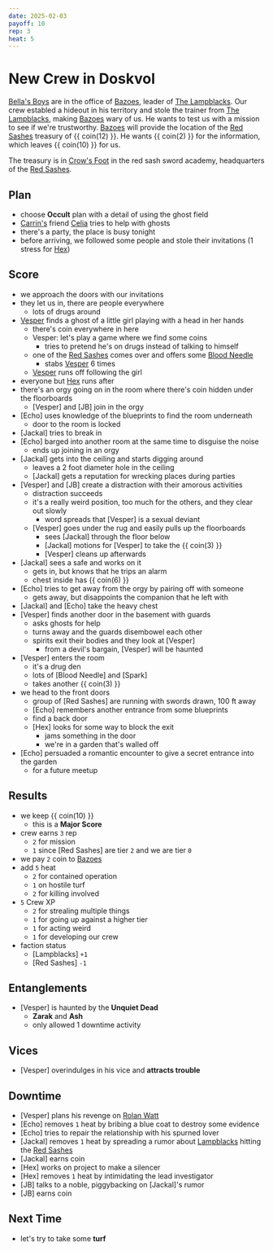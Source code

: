 ```yaml
---
date: 2025-02-03
payoff: 10
rep: 3
heat: 5
---
```

# New Crew in Doskvol

[Bella's Boys](bellas-boys.md) are in the office of [Bazoes](bazoes.md), leader of [The Lampblacks](lampblacks.md).
Our crew establed a hideout in his territory and stole the trainer from [The Lampblacks](lampblacks.md), making [Bazoes](bazoes.md) wary of us.
He wants to test us with a mission to see if we're trustworthy.
[Bazoes](bazoes.md) will provide the location of the [Red Sashes](red-sashes.md) treasury of {{ coin(12) }}.
He wants {{ coin(2) }} for the information, which leaves {{ coin(10) }} for us.

<!-- more -->

The treasury is in [Crow's Foot](crows-foot.md) in the red sash sword academy, headquarters of the [Red Sashes](red-sashes.md).

## Plan

- choose **Occult** plan with a detail of using the ghost field
- [Carrin's](carrin-mercer.md) friend [Celia](celia.md) tries to help with ghosts
- there's a party, the place is busy tonight
- before arriving, we followed some people and stole their invitations (1 stress for [Hex](willem-cash.md))

## Score

- we approach the doors with our invitations
- they let us in, there are people everywhere
  - lots of drugs around
- [Vesper](carrin-mercer.md) finds a ghost of a little girl playing with a head in her hands
  - there's coin everywhere in here
  - Vesper: let's play a game where we find some coins
    - tries to pretend he's on drugs instead of talking to himself
  - one of the [Red Sashes](red-sashes.md) comes over and offers some [Blood Needle](blood-needle.md)
    - stabs [Vesper](carrin-mercer.md) 6 times
  - [Vesper](carrin-mercer.md) runs off following the girl
- everyone but [Hex](willem-cash.md) runs after
- there's an orgy going on in the room where there's coin hidden under the floorboards
  - [Vesper] and [JB] join in the orgy
- [Echo] uses knowledge of the blueprints to find the room underneath
  - door to the room is locked
- [Jackal] tries to break in
- [Echo] barged into another room at the same time to disguise the noise
  - ends up joining in an orgy
- [Jackal] gets into the ceiling and starts digging around
  - leaves a 2 foot diameter hole in the ceiling
  - [Jackal] gets a reputation for wrecking places during parties
- [Vesper] and [JB] create a distraction with their amorous activities
  - distraction succeeds
  - it's a really weird position, too much for the others, and they clear out slowly
    - word spreads that [Vesper] is a sexual deviant
  - [Vesper] goes under the rug and easily pulls up the floorboards
    - sees [Jackal] through the floor below
    - [Jackal] motions for [Vesper] to take the {{ coin(3) }}
    - [Vesper] cleans up afterwards
- [Jackal] sees a safe and works on it
  - gets in, but knows that he trips an alarm
  - chest inside has {{ coin(6) }}
- [Echo] tries to get away from the orgy by pairing off with someone
  - gets away, but disappoints the companion that he left with
- [Jackal] and [Echo] take the heavy chest
- [Vesper] finds another door in the basement with guards
  - asks ghosts for help
  - turns away and the guards disembowel each other
  - spirits exit their bodies and they look at [Vesper]
    - from a devil's bargain, [Vesper] will be haunted
- [Vesper] enters the room
  - it's a drug den
  - lots of [Blood Needle] and [Spark]
  - takes another {{ coin(3) }}
- we head to the front doors
  - group of [Red Sashes] are running with swords drawn, 100 ft away
  - [Echo] remembers another entrance from some blueprints
  - find a back door
  - [Hex] looks for some way to block the exit
    - jams something in the door
    - we're in a garden that's walled off
- [Echo] persuaded a romantic encounter to give a secret entrance into the garden
  - for a future meetup

## Results

- we keep {{ coin(10) }}
  - this is a **Major Score**
- crew earns `3` rep
  - `2` for mission
  - `1` since [Red Sashes] are tier `2` and we are tier `0`
- we pay `2` coin to [Bazoes](bazoes.md)
- add `5` heat
  - `2` for contained operation
  - `1` on hostile turf
  - `2` for killing involved
- `5` Crew XP
  - `2` for strealing multiple things
  - `1` for going up against a higher tier
  - `1` for acting weird
  - `1` for developing our crew
- faction status
  - [Lampblacks] `+1`
  - [Red Sashes] `-1`

## Entanglements

- [Vesper] is haunted by the **Unquiet Dead**
  - **Zarak** and **Ash**
  - only allowed 1 downtime activity

## Vices

- [Vesper] overindulges in his vice and **attracts trouble**

## Downtime

- [Vesper] plans his revenge on [Rolan Watt](rolan-watt.md)
- [Echo] removes `1` heat by bribing a blue coat to destroy some evidence
- [Echo] tries to repair the relationship with his spurned lover
- [Jackal] removes `1` heat by spreading a rumor about [Lampblacks](lampblacks.md) hitting the [Red Sashes](red-sashes.md)
- [Jackal] earns coin
- [Hex] works on project to make a silencer
- [Hex] removes `1` heat by intimidating the lead investigator
- [JB] talks to a noble, piggybacking on [Jackal]'s rumor
- [JB] earns coin

## Next Time

- let's try to take some **turf**
